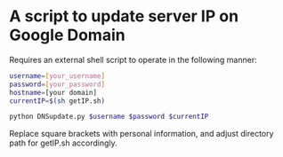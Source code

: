 # A script to update server IP on Google Domain

Requires an external shell script to operate in the following manner:

```bash
username=[your_username]
password=[your_password]
hostname=[your domain]
currentIP=$(sh getIP.sh)

python DNSupdate.py $username $password $currentIP
```

Replace square brackets with personal information, and adjust directory path for getIP.sh accordingly.
